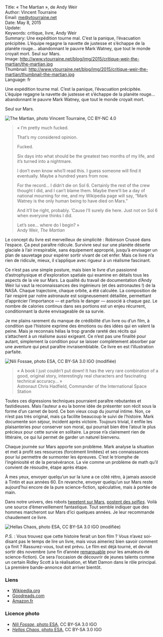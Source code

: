 Title:     « The Martian », de Andy Weir  
Author:    Vincent Tourraine  
Email:     me@vtourraine.net  
Date:      May 8, 2015  
Update:    
Keywords:  critique, livre, Andy Weir  
Summary:   Une expédition tourne mal. C’est la panique, l’évacuation précipitée. L’équipe regagne la navette de justesse et s’échappe de la planète rouge… abandonnant le pauvre Mark Watney, que tout le monde croyait mort. Seul sur Mars.  
Image:     http://www.vtourraine.net/blog/img/2015/critique-weir-the-martian/the-martian.jpg  
Thumbnail: http://www.vtourraine.net/blog/img/2015/critique-weir-the-martian/thumbnail-the-martian.jpg  
Language:  fr  

Une expédition tourne mal. C’est la panique, l’évacuation précipitée. L’équipe regagne la navette de justesse et s’échappe de la planète rouge… abandonnant le pauvre Mark Watney, que tout le monde croyait mort.

Seul sur Mars.

![_The Martian_, photo Vincent Tourraine, CC BY-NC 4.0][Cover]

> « I’m pretty much fucked.  
>  
> That’s my considered opinion.  
>  
> Fucked.  
>  
> Six days into what should be the greatest two months of my life, and it’s turned into a nightmare.  
>  
> I don’t even know who’ll read this. I guess someone will find it eventually. Maybe a hundred years from now.  
>  
> For the record… I didn’t die on Sol 6. Certainly the rest of the crew thought I did, and I can’t blame them. Maybe there’ll be a day of national mourning for me, and my Wikipedia page will say, “Mark Watney is the only human being to have died on Mars.”  
>  
> And it’ll be right, probably. ’Cause I’ll surely die here. Just not on Sol 6 when everyone thinks I did.  
>  
> Let’s see… where do I begin? »  
> Andy Weir, _The Martian_

Le concept du livre est merveilleux de simplicité : Robinson Crusoé dans l’espace. Ça peut paraître ridicule. Survivre seul sur une planète déserte glaciale à l’air irrespirable, sans équipement approprié, jusqu’à envisager un plan de sauvetage pour espérer sortir vivant de cet enfer. Mais ce livre n’a rien de ridicule, mieux, il s’applique avec rigueur à un réalisme fascinant. 

Ce n’est pas une simple posture, mais bien le livre d’un passionné d’astrophysique et d’exploration spatiale qui examine en détails tous les aspects de la vie sur Mars. La qualité du travail de documentation d’Andy Weir lui vaut la reconnaissances des ingénieurs (et des astronautes !) de la NASA. Chaque trajectoire, chaque orbite, a été calculée. La composition de l’air respiré par notre astronaute est soigneusement détaillée, permettant d’apprécier l’importance — et parfois le danger — associé à chaque gaz. Le nombre de calories continus dans ses portions est un enjeu récurrent, conditionnant la durée envisageable de sa survie. 

Je me plains rarement du manque de crédibilité d’un livre ou d’un film, à condition que l’histoire exprime des émotions ou des idées qui en valent la peine. Mais je reconnais hélas la trop grande rareté des récits qui s’attachent à un réalisme aussi exigeant. Ce n’est pas une finalité pour autant, simplement la condition pour se laisser complètement absorber par une aventure qui peut paraître invraisemblable. Ce livre en est l’illustration parfaite.

![Nili Fossae, photo ESA, CC BY-SA 3.0 IGO (modifiée)][Nili Fossae]

> « A book I just couldn’t put down! It has the very rare combination of a good, original story, interestingly real characters and fascinating technical accuracy… »  
> Astronaut Chris Hadfield, Commander of the International Space Station

Toutes ces digressions techniques pourraient paraître rebutantes et fastidieuses. Mais l’auteur a eu la bonne idée de présenter son récit sous la forme d’un carnet de bord. Ce bon vieux coup du journal intime. Non, ce n’est pas très original, mais ça facilite beaucoup le suivi de l’histoire. Mark documente son séjour, incident après victoire. Toujours trivial, il enfile les plaisanteries pour conserver son moral, qui pourrait bien être l’atout le plus précieux pour cette survie en solitaire. La prose n’a clairement rien de littéraire, ce qui lui permet de garder un naturel bienvenu.

Chaque journée sur Mars apporte son problème. Mark analyse la situation et met à profit ses resources (forcément limitées) et ses connaissances pour lui permettre de surmonter les épreuves. C’est le triomphe de l’ingéniosité et de la persévérance. La vie comme un problème de math qu’il convient de résoudre, étape après étape.

À mes yeux, envoyer quelqu’un sur la lune a ce côté rétro, à jamais associé à Tintin et aux années 60. En revanche, envoyer quelqu’un sur Mars reste aujourd’hui encore de la pure science-fiction, spéculative, mais à portée de main. 

Dans notre univers, des robots [tweetent sur Mars](https://twitter.com/marscuriosity), [postent des _selfies_](https://www.nasa.gov/jpl/msl/latest-selfie-from-nasa-mars-rover-shows-wide-context). Voilà une source d’émerveillement fantastique. Tout semble indiquer que des hommes marcheront sur Mars d’ici quelques années. Je leur recommande chaudement ce livre. 

![Hellas Chaos, photo ESA, CC BY-SA 3.0 IGO (modifiée)][Hellas Chaos]

_P.S._ : Vous trouvez que cette histoire ferait un bon film ? Vous n’avez soi-disant pas le temps de lire un livre, mais vous aimeriez bien savoir comment ça finit ? Rassurez-vous, tout est prévu. Le film est déjà tourné, et devrait sortir dès novembre (une fin d’année [remarquable](http://www.starwars.com/films/star-wars-episode-vii-the-force-awakens) pour les amateurs de science-fiction). Ce sera l’occasion de découvrir de jeunes talents comme un certain Ridley Scott à la réalisation, et Matt Damon dans le rôle principal. La première bande-annonce doit arriver bientôt. 


### Liens

- [Wikipedia.org](http://en.wikipedia.org/wiki/The_Martian_(Weir_novel))
- [Goodreads.com](https://www.goodreads.com/book/show/18007564-the-martian)
- [Amazon.fr](http://www.amazon.fr/dp/0804139024)

### Licence photo

- [_Nili Fossae_, photo ESA](http://www.esa.int/spaceinimages/Images/2015/01/Nili_Fossae), CC BY-SA 3.0 IGO
- [_Hellas Chaos_, photo ESA](http://www.esa.int/spaceinimages/Images/2014/11/Hellas_Chaos), CC BY-SA 3.0 IGO


[Cover]: http://www.vtourraine.net/blog/img/2015/critique-weir-the-martian/the-martian.jpg
[Nili Fossae]: http://www.vtourraine.net/blog/img/2015/critique-weir-the-martian/nili-fossae.jpg
[Hellas Chaos]: http://www.vtourraine.net/blog/img/2015/critique-weir-the-martian/hellas-chaos.jpg
